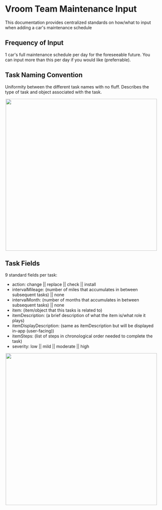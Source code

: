 # Vroom Team Maintenance Input
This documentation provides centralized standards on how/what to input when adding a car's maintenance schedule

## Frequency of Input
1 car's full maintenance schedule per day for the foreseeable future.
You can input more than this per day if you would like (preferrable).

## Task Naming Convention
Uniformity between the different task names with no fluff.
Describes the type of task and object associated with the task.

<p align="center"><img src="https://github.com/eltoncrego/vroom-app/blob/master/documentation/assets/task_naming_convention_image.png?raw=true" width="500"></p>

## Task Fields
9 standard fields per task:
* action: change || replace || check || install
* intervalMileage: (number of miles that accumulates in between subsequent tasks) || none
* intervalMonth: (number of months that accumulates in between subsequent tasks) || none
* item: (item/object that this tasks is related to)
* itemDescription: (a brief description of what the item is/what role it plays)
* itemDisplayDescription: (same as itemDescription but will be displayed in-app (user-facing))
* itemSteps: (list of steps in chronological order needed to complete the task)
* severity: low || mild || moderate || high

<p align="center"><img src="https://github.com/eltoncrego/vroom-app/blob/master/documentation/assets/task_fields_convention_image.png?raw=true" width="500"></p>



